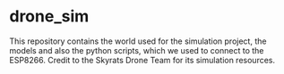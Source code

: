 # drone_sim

This repository contains the world used for the simulation project, the models and also the python scripts, which we used to connect to the ESP8266.
Credit to the Skyrats Drone Team for its simulation resources.
